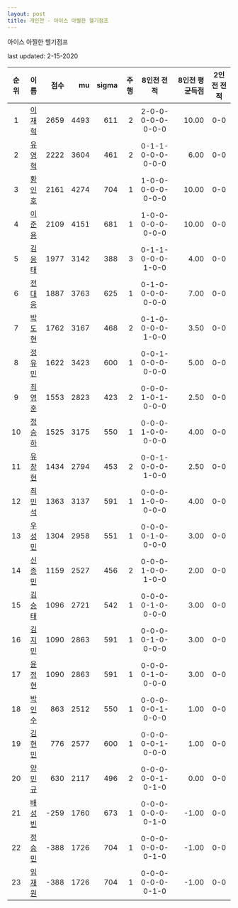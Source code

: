```yaml
---
layout: post
title: 개인전 - 아이스 아찔한 헬기점프
---
```


아이스 아찔한 헬기점프

last updated: 2-15-2020

| 순위 | 이름 | 점수 | mu | sigma | 주행 | 8인전 전적 | 8인전 평균득점 | 2인전 전적 |
|:---:|:---:|---:|---:|---:|---:|:---:|---:|:---:|
| 1 | [이재혁](../ijaehyeok) | 2659 | 4493 | 611 | 2 | 2-0-0-0-0-0-0-0-0 | 10.00 | 0-0 |
| 2 | [유영혁](../yuyeonghyeok) | 2222 | 3604 | 461 | 2 | 0-1-1-0-0-0-0-0-0 | 6.00 | 0-0 |
| 3 | [황인호](../hwanginho) | 2161 | 4274 | 704 | 1 | 1-0-0-0-0-0-0-0-0 | 10.00 | 0-0 |
| 4 | [이준용](../ijunyong) | 2109 | 4151 | 681 | 1 | 1-0-0-0-0-0-0-0-0 | 10.00 | 0-0 |
| 5 | [김응태](../gimeungtae) | 1977 | 3142 | 388 | 3 | 0-1-1-0-0-0-1-0-0 | 4.00 | 0-0 |
| 6 | [전대웅](../jeondaewoong) | 1887 | 3763 | 625 | 1 | 0-1-0-0-0-0-0-0-0 | 7.00 | 0-0 |
| 7 | [박도현](../bakdohyeon) | 1762 | 3167 | 468 | 2 | 0-1-0-0-0-0-1-0-0 | 3.50 | 0-0 |
| 8 | [정유민](../jeongyumin) | 1622 | 3423 | 600 | 1 | 0-0-1-0-0-0-0-0-0 | 5.00 | 0-0 |
| 9 | [최영훈](../choiyeonghun) | 1553 | 2823 | 423 | 2 | 0-0-0-1-0-1-0-0-0 | 2.50 | 0-0 |
| 10 | [정승하](../jeongseungha) | 1525 | 3175 | 550 | 1 | 0-0-0-1-0-0-0-0-0 | 4.00 | 0-0 |
| 11 | [유창현](../yuchanghyeon) | 1434 | 2794 | 453 | 2 | 0-0-1-0-0-0-1-0-0 | 2.50 | 0-0 |
| 12 | [최민석](../choiminseok) | 1363 | 3137 | 591 | 1 | 0-0-0-1-0-0-0-0-0 | 4.00 | 0-0 |
| 13 | [우성민](../useongmin) | 1304 | 2958 | 551 | 1 | 0-0-0-0-1-0-0-0-0 | 3.00 | 0-0 |
| 14 | [신종민](../shinjongmin) | 1159 | 2527 | 456 | 2 | 0-0-0-1-0-0-1-0-0 | 2.00 | 0-0 |
| 15 | [김승태](../gimseungtae) | 1096 | 2721 | 542 | 1 | 0-0-0-0-1-0-0-0-0 | 3.00 | 0-0 |
| 16 | [김지민](../gimjimin) | 1090 | 2863 | 591 | 1 | 0-0-0-0-1-0-0-0-0 | 3.00 | 0-0 |
| 17 | [윤정현](../yunjeonghyeon) | 1090 | 2863 | 591 | 1 | 0-0-0-0-1-0-0-0-0 | 3.00 | 0-0 |
| 18 | [박인수](../bakinsu) | 863 | 2512 | 550 | 1 | 0-0-0-0-0-1-0-0-0 | 1.00 | 0-0 |
| 19 | [김현민](../gimhyunmin) | 776 | 2577 | 600 | 1 | 0-0-0-0-0-1-0-0-0 | 1.00 | 0-0 |
| 20 | [양민규](../yangmingyu) | 630 | 2117 | 496 | 2 | 0-0-0-0-0-1-0-1-0 | 0.00 | 0-0 |
| 21 | [배성빈](../baeseongbin) | -259 | 1760 | 673 | 1 | 0-0-0-0-0-0-0-1-0 | -1.00 | 0-0 |
| 22 | [정승민](../jeongseungmin) | -388 | 1726 | 704 | 1 | 0-0-0-0-0-0-0-1-0 | -1.00 | 0-0 |
| 23 | [임재원](../imjaewon) | -388 | 1726 | 704 | 1 | 0-0-0-0-0-0-0-1-0 | -1.00 | 0-0 |
